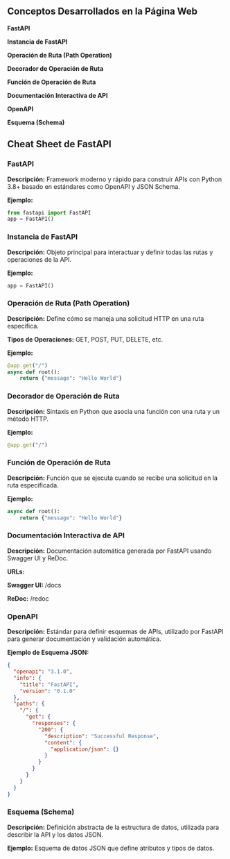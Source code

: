 ## Conceptos Desarrollados en la Página Web

**FastAPI**

**Instancia de FastAPI**

**Operación de Ruta (Path Operation)**

**Decorador de Operación de Ruta**

**Función de Operación de Ruta**

**Documentación Interactiva de API**

**OpenAPI**

**Esquema (Schema)**

## Cheat Sheet de FastAPI

### FastAPI

**Descripción:** Framework moderno y rápido para construir APIs con Python 3.8+ basado en estándares como OpenAPI y JSON Schema.

**Ejemplo:**

```python
from fastapi import FastAPI
app = FastAPI()
```

### Instancia de FastAPI

**Descripción:** Objeto principal para interactuar y definir todas las rutas y operaciones de la API.

**Ejemplo:**

```python
app = FastAPI()
```

### Operación de Ruta (Path Operation)

**Descripción:** Define cómo se maneja una solicitud HTTP en una ruta específica.

**Tipos de Operaciones:** GET, POST, PUT, DELETE, etc.

**Ejemplo:**

```python
@app.get("/")
async def root():
    return {"message": "Hello World"}
```

### Decorador de Operación de Ruta

**Descripción:** Sintaxis en Python que asocia una función con una ruta y un método HTTP.

**Ejemplo:**

```python
@app.get("/")
```

### Función de Operación de Ruta

**Descripción:** Función que se ejecuta cuando se recibe una solicitud en la ruta especificada.

**Ejemplo:**

```python
async def root():
    return {"message": "Hello World"}
```

### Documentación Interactiva de API

**Descripción:** Documentación automática generada por FastAPI usando Swagger UI y ReDoc.

**URLs:**

**Swagger UI:** /docs

**ReDoc:** /redoc

### OpenAPI

**Descripción:** Estándar para definir esquemas de APIs, utilizado por FastAPI para generar documentación y validación automática.

**Ejemplo de Esquema JSON:**

```json
{
  "openapi": "3.1.0",
  "info": {
    "title": "FastAPI",
    "version": "0.1.0"
  },
  "paths": {
    "/": {
      "get": {
        "responses": {
          "200": {
            "description": "Successful Response",
            "content": {
              "application/json": {}
            }
          }
        }
      }
    }
  }
}
```

### Esquema (Schema)

**Descripción:** Definición abstracta de la estructura de datos, utilizada para describir la API y los datos JSON.

**Ejemplo:** Esquema de datos JSON que define atributos y tipos de datos.
